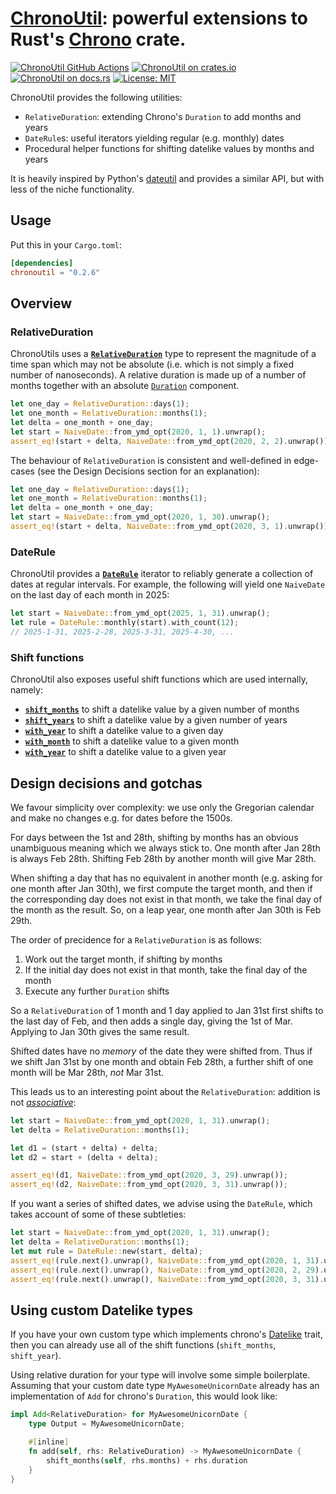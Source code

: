 # [ChronoUtil][docsrs]: powerful extensions to Rust's [Chrono](https://github.com/chronotope/chrono) crate.

[![ChronoUtil GitHub Actions][gh-image]][gh-checks]
[![ChronoUtil on crates.io][cratesio-image]][cratesio]
[![ChronoUtil on docs.rs][docsrs-image]][docsrs]
[![License: MIT](https://img.shields.io/badge/License-MIT-yellow.svg)](https://opensource.org/licenses/MIT)

[gh-image]: https://github.com/olliemath/chronoutil/workflows/test/badge.svg
[gh-checks]: https://github.com/olliemath/chronoutil/actions?query=workflow%3Atest
[cratesio-image]: https://img.shields.io/crates/v/chronoutil.svg
[cratesio]: https://crates.io/crates/chronoutil
[docsrs-image]: https://docs.rs/chronoutil/badge.svg
[docsrs]: https://docs.rs/chronoutil

ChronoUtil provides the following utilities:

- `RelativeDuration`: extending Chrono's `Duration` to add months and years
- `DateRule`s: useful iterators yielding regular (e.g. monthly) dates
- Procedural helper functions for shifting datelike values by months and years

It is heavily inspired by Python's [dateutil](https://github.com/dateutil/dateutil)
and provides a similar API, but with less of the niche functionality.

## Usage

Put this in your `Cargo.toml`:

```toml
[dependencies]
chronoutil = "0.2.6"
```

## Overview

### RelativeDuration

ChronoUtils uses a [**`RelativeDuration`**](https://docs.rs/chronoutil/0.2.6/chronoutil/relative_duration/struct.RelativeDuration.html) type to represent the magnitude of a time span
which may not be absolute (i.e. which is not simply a fixed number of nanoseconds).
A relative duration is made up of a number of months together with an absolute [`Duration`]()
component.

```rust
let one_day = RelativeDuration::days(1);
let one_month = RelativeDuration::months(1);
let delta = one_month + one_day;
let start = NaiveDate::from_ymd_opt(2020, 1, 1).unwrap();
assert_eq!(start + delta, NaiveDate::from_ymd_opt(2020, 2, 2).unwrap());
```

The behaviour of `RelativeDuration` is consistent and well-defined in edge-cases
(see the Design Decisions section for an explanation):

```rust
let one_day = RelativeDuration::days(1);
let one_month = RelativeDuration::months(1);
let delta = one_month + one_day;
let start = NaiveDate::from_ymd_opt(2020, 1, 30).unwrap();
assert_eq!(start + delta, NaiveDate::from_ymd_opt(2020, 3, 1).unwrap());
```

### DateRule

ChronoUtil provides a
[**`DateRule`**](https://docs.rs/chronoutil/0.2.6/chronoutil/rule/struct.DateRule.html)
iterator to reliably generate a collection of dates at regular intervals.
For example, the following will yield one `NaiveDate` on the last day of each
month in 2025:

```rust
let start = NaiveDate::from_ymd_opt(2025, 1, 31).unwrap();
let rule = DateRule::monthly(start).with_count(12);
// 2025-1-31, 2025-2-28, 2025-3-31, 2025-4-30, ...
```

### Shift functions

ChronoUtil also exposes useful shift functions which are used internally, namely:

- [**`shift_months`**](https://docs.rs/chronoutil/0.2.6/chronoutil/delta/fn.shift_months.html) to shift a datelike value by a given number of months
- [**`shift_years`**](https://docs.rs/chronoutil/0.2.6/chronoutil/delta/fn.shift_years.html) to shift a datelike value by a given number of years
- [**`with_year`**](https://docs.rs/chronoutil/0.2.6/chronoutil/delta/fn.shift_months.html) to shift a datelike value to a given day
- [**`with_month`**](https://docs.rs/chronoutil/0.2.6/chronoutil/delta/fn.with_month.html) to shift a datelike value to a given month
- [**`with_year`**](https://docs.rs/chronoutil/0.2.6/chronoutil/delta/fn.with_year.html) to shift a datelike value to a given year

## Design decisions and gotchas

We favour simplicity over complexity: we use only the Gregorian calendar and
make no changes e.g. for dates before the 1500s.

For days between the 1st and 28th, shifting by months has an obvious
unambiguous meaning which we always stick to. One month after Jan 28th is
always Feb 28th. Shifting Feb 28th by another month will give Mar 28th.

When shifting a day that has no equivalent in another month (e.g. asking
for one month after Jan 30th), we first compute the target month, and then if
the corresponding day does not exist in that month, we take the final day of the
month as the result. So, on a leap year, one month after Jan 30th is Feb 29th.

The order of precidence for a `RelativeDuration` is as follows:

1.  Work out the target month, if shifting by months
2.  If the initial day does not exist in that month, take the final day of the month
3.  Execute any further `Duration` shifts

So a `RelativeDuration` of 1 month and 1 day applied to Jan 31st first shifts to the
last day of Feb, and then adds a single day, giving the 1st of Mar. Applying to Jan 30th
gives the same result.

Shifted dates have no _memory_ of the date they were shifted from. Thus if we shift
Jan 31st by one month and obtain Feb 28th, a further shift of one month will be Mar 28th,
_not_ Mar 31st.

This leads us to an interesting point about the `RelativeDuration`: addition is not
_[associative](https://en.wikipedia.org/wiki/Associative_property)_:

```rust
let start = NaiveDate::from_ymd_opt(2020, 1, 31).unwrap();
let delta = RelativeDuration::months(1);

let d1 = (start + delta) + delta;
let d2 = start + (delta + delta);

assert_eq!(d1, NaiveDate::from_ymd_opt(2020, 3, 29).unwrap());
assert_eq!(d2, NaiveDate::from_ymd_opt(2020, 3, 31).unwrap());
```

If you want a series of shifted dates, we advise using the `DateRule`, which takes
account of some of these subtleties:
```rust
let start = NaiveDate::from_ymd_opt(2020, 1, 31).unwrap();
let delta = RelativeDuration::months(1);
let mut rule = DateRule::new(start, delta);
assert_eq!(rule.next().unwrap(), NaiveDate::from_ymd_opt(2020, 1, 31).unwrap());
assert_eq!(rule.next().unwrap(), NaiveDate::from_ymd_opt(2020, 2, 29).unwrap());
assert_eq!(rule.next().unwrap(), NaiveDate::from_ymd_opt(2020, 3, 31).unwrap());
```

## Using custom Datelike types

If you have your own custom type which implements chrono's
[Datelike](https://docs.rs/chrono/0.4.19/chrono/trait.Datelike.html) trait,
then you can already use all of the shift functions (`shift_months`, `shift_year`).

Using relative duration for your type will involve some simple boilerplate.
Assuming that your custom date type `MyAwesomeUnicornDate` already has an
implementation of `Add` for chrono's `Duration`, this would look like:
```rust
impl Add<RelativeDuration> for MyAwesomeUnicornDate {
    type Output = MyAwesomeUnicornDate;

    #[inline]
    fn add(self, rhs: RelativeDuration) -> MyAwesomeUnicornDate {
        shift_months(self, rhs.months) + rhs.duration
    }
}
```
